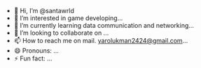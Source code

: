 - 👋 Hi, I’m @santawrld
- 👀 I’m interested in game developing...
- 🌱 I’m currently learning data communication and networking...
- 💞️ I’m looking to collaborate on ...
- 📫 How to reach me on mail. yarolukman2424@gmail.com...
- 😄 Pronouns: ...
- ⚡ Fun fact: ...

<!---
santawrld/santawrld is a ✨ special ✨ repository because its `README.md` (this file) appears on your GitHub profile.
You can click the Preview link to take a look at your changes.
--->
